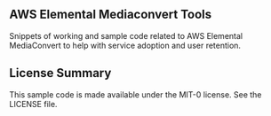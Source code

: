## AWS Elemental Mediaconvert Tools

Snippets of working and sample code related to AWS Elemental MediaConvert to help with service adoption and user retention.

## License Summary

This sample code is made available under the MIT-0 license. See the LICENSE file.
